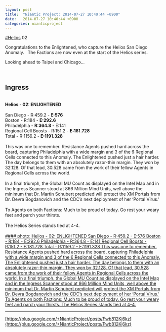 ```yaml
---
layout: post
title:  "Niantic Project: 2014-07-27 10:40:44 +0900"
date:   2014-07-27 10:40:44 +0900
categories: nianticproject
---
```

[#Helios](https://plus.google.com/s/%23Helios "") 02

Congratulations to the Enlightened, who capture the Helios San Diego Anomaly.   The Factions are now even at the start of the Helios series.  

Looking ahead to Taipei and Chicago...<div class="shared"><br /><h2>Ingress</h2><br /><b>Helios - 02: ENLIGHTENED</b><br /><br />San Diego - R:459.2 - <b>E:576</b><br />Boston - R:184 - <b>E:292.6</b><br />Philadelphia - <b>R:364.8</b> - E:141<br />Regional Cell Boosts - R:151.2 - <b>E:181.728</b><br />Total - R:1159.2 - <b>E:1191.328</b><br /><br />This was one to remember. Resistance Agents pushed hard across the board, capturing Philadelphia with a wide margin and 3 of the 6 Regional Cells connected to this Anomaly. The Enlightened pushed just a hair harder. The day belongs to them with an absolutely razor-thin margin. They won by 32.128. Of that lead, 30.528 came from the work of their fellow Agents in Regional Cells across the world.<br /><br />In a final triumph, the Global MU Count as displayed on the Intel Map and in the Ingress Scanner stood at 866 Million Mind Units, well above the minimum that Dr. Martin Schubert predicted will protect the XM Portals from Dr. Devra Bogdanovich and the CDC’s next deployment of her ‘Portal Virus.’<br /><br />To Agents on both Factions: Much to be proud of today. Go rest your weary feet and parch your thirsts.<br /><br />The Helios Series stands tied at 4-4.<br /><br /></div>
[#### photo: Helios - 02: ENLIGHTENED
San Diego - R:459.2 - E:576
Boston - R:184 - E:292.6
Philadelphia - R:364.8 - E:141
Regional Cell Boosts - R:151.2 - E:181.728
Total - R:1159.2 - E:1191.328
This was one to remember. Resistance Agents pushed hard across the board, capturing Philadelphia with a wide margin and 3 of the 6 Regional Cells connected to this Anomaly. The Enlightened pushed just a hair harder. The day belongs to them with an absolutely razor-thin margin. They won by 32.128. Of that lead, 30.528 came from the work of their fellow Agents in Regional Cells across the world.
In a final triumph, the Global MU Count as displayed on the Intel Map and in the Ingress Scanner stood at 866 Million Mind Units, well above the minimum that Dr. Martin Schubert predicted will protect the XM Portals from Dr. Devra Bogdanovich and the CDC’s next deployment of her ‘Portal Virus.’
To Agents on both Factions: Much to be proud of today. Go rest your weary feet and parch your thirsts.
The Helios Series stands tied at 4-4.](https://lh5.googleusercontent.com/-39Xrgt89f5c/U9RVCxxRYTI/AAAAAAAA888/FNXcjfrkifc/w2048-h1153/endSD.jpg "")
- - -
[https://plus.google.com/+NianticProject/posts/Fwb812Kj6kz](https://plus.google.com/+NianticProject/posts/Fwb812Kj6kz)
